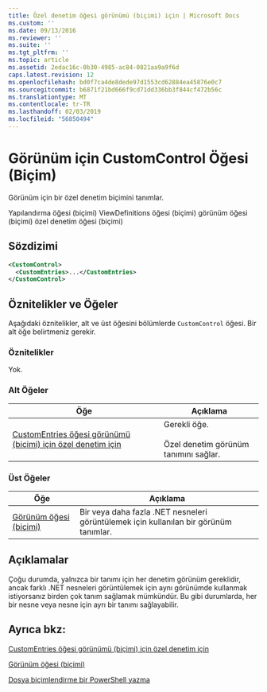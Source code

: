 ```yaml
---
title: Özel denetim öğesi görünümü (biçimi) için | Microsoft Docs
ms.custom: ''
ms.date: 09/13/2016
ms.reviewer: ''
ms.suite: ''
ms.tgt_pltfrm: ''
ms.topic: article
ms.assetid: 2edac16c-0b30-4985-ac84-0821aa9a9f6d
caps.latest.revision: 12
ms.openlocfilehash: bd0f7ca4de8dede97d1553cd62884ea45876e0c7
ms.sourcegitcommit: b6871f21bd666f9cd71dd336bb3f844cf472b56c
ms.translationtype: MT
ms.contentlocale: tr-TR
ms.lasthandoff: 02/03/2019
ms.locfileid: "56850494"
---
```

# <a name="customcontrol-element-for-view-format"></a>Görünüm için CustomControl Öğesi (Biçim)

Görünüm için bir özel denetim biçimini tanımlar.

Yapılandırma öğesi (biçimi) ViewDefinitions öğesi (biçimi) görünüm öğesi (biçimi) özel denetim öğesi (biçimi)

## <a name="syntax"></a>Sözdizimi

```xml
<CustomControl>
  <CustomEntries>...</CustomEntries>
</CustomControl>
```

## <a name="attributes-and-elements"></a>Öznitelikler ve Öğeler

Aşağıdaki öznitelikler, alt ve üst öğesini bölümlerde `CustomControl` öğesi. Bir alt öğe belirtmeniz gerekir.

### <a name="attributes"></a>Öznitelikler

Yok.

### <a name="child-elements"></a>Alt Öğeler

|Öğe|Açıklama|
|-------------|-----------------|
|[CustomEntries öğesi görünümü (biçimi) için özel denetim için](./customentries-element-for-customcontrol-for-view-format.md)|Gerekli öğe.<br /><br /> Özel denetim görünüm tanımını sağlar.|

### <a name="parent-elements"></a>Üst Öğeler

|Öğe|Açıklama|
|-------------|-----------------|
|[Görünüm öğesi (biçimi)](./view-element-format.md)|Bir veya daha fazla .NET nesneleri görüntülemek için kullanılan bir görünüm tanımlar.|

## <a name="remarks"></a>Açıklamalar

Çoğu durumda, yalnızca bir tanımı için her denetim görünüm gereklidir, ancak farklı .NET nesneleri görüntülemek için aynı görünümde kullanmak istiyorsanız birden çok tanım sağlamak mümkündür. Bu gibi durumlarda, her bir nesne veya nesne için ayrı bir tanımı sağlayabilir.

## <a name="see-also"></a>Ayrıca bkz:

[CustomEntries öğesi görünümü (biçimi) için özel denetim için](./customentries-element-for-customcontrol-for-view-format.md)

[Görünüm öğesi (biçimi)](./view-element-format.md)

[Dosya biçimlendirme bir PowerShell yazma](./writing-a-powershell-formatting-file.md)
